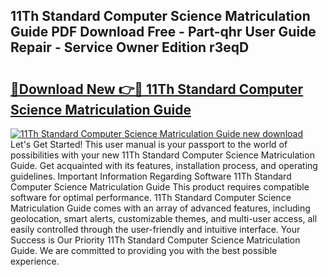 ## 11Th Standard Computer Science Matriculation Guide PDF Download Free - Part-qhr User Guide Repair - Service Owner Edition r3eqD

# <h2><a href="http://bc61005.oget.top/?id=11Th+Standard+Computer+Science+Matriculation+Guide">🔗Download New 👉🔴 11Th Standard Computer Science Matriculation Guide</a></h2>

[![11Th Standard Computer Science Matriculation Guide new download](https://i.imgur.com/5g1atiW.png)](http://bc61005.oget.top/?id=11Th+Standard+Computer+Science+Matriculation+Guide)
Let's Get Started! This user manual is your passport to the world of possibilities with your new 11Th Standard Computer Science Matriculation Guide. Get acquainted with its features, installation process, and operating guidelines. Important Information Regarding Software 11Th Standard Computer Science Matriculation Guide This product requires compatible software for optimal performance. 11Th Standard Computer Science Matriculation Guide comes with an array of advanced features, including geolocation, smart alerts, customizable themes, and multi-user access, all easily controlled through the user-friendly and intuitive interface. Your Success is Our Priority 11Th Standard Computer Science Matriculation Guide. We are committed to providing you with the best possible experience.
